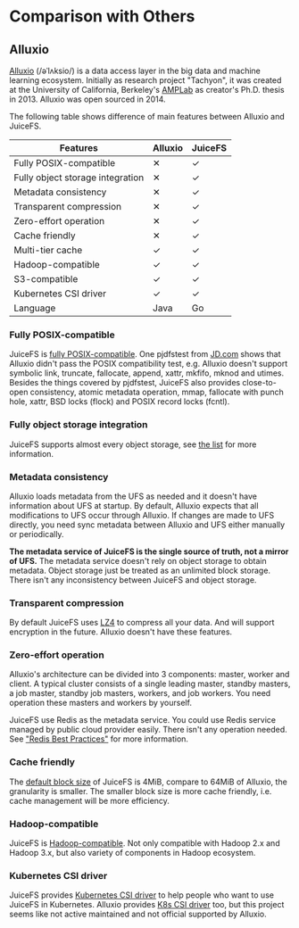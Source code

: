 # Comparison with Others

## Alluxio

[Alluxio](https://www.alluxio.io) (/əˈlʌksio/) is a data access layer in the big data and machine learning ecosystem. Initially as research project "Tachyon", it was created at the University of California, Berkeley's [AMPLab](https://en.wikipedia.org/wiki/AMPLab) as creator's Ph.D. thesis in 2013. Alluxio was open sourced in 2014.

The following table shows difference of main features between Alluxio and JuiceFS.

| Features                         | Alluxio | JuiceFS |
| --------                         | ------- | ------- |
| Fully POSIX-compatible           | ✕       | ✓       |
| Fully object storage integration | ✕       | ✓       |
| Metadata consistency             | ✕       | ✓       |
| Transparent compression          | ✕       | ✓       |
| Zero-effort operation            | ✕       | ✓       |
| Cache friendly                   | ✕       | ✓       |
| Multi-tier cache                 | ✓       | ✓       |
| Hadoop-compatible                | ✓       | ✓       |
| S3-compatible                    | ✓       | ✓       |
| Kubernetes CSI driver            | ✓       | ✓       |
| Language                         | Java    | Go      |

### Fully POSIX-compatible

JuiceFS is [fully POSIX-compatible](../../README.md#posix-compatibility). One pjdfstest from [JD.com](https://www.slideshare.net/Alluxio/using-alluxio-posix-fuse-api-in-jdcom) shows that Alluxio didn't pass the POSIX compatibility test, e.g. Alluxio doesn't support symbolic link, truncate, fallocate, append, xattr, mkfifo, mknod and utimes. Besides the things covered by pjdfstest, JuiceFS also provides close-to-open consistency, atomic metadata operation, mmap, fallocate with punch hole, xattr, BSD locks (flock) and POSIX record locks (fcntl).

### Fully object storage integration

JuiceFS supports almost every object storage, see [the list](how_to_setup_object_storage.md#supported-object-storage) for more information.

### Metadata consistency

Alluxio loads metadata from the UFS as needed and it doesn't have information about UFS at startup. By default, Alluxio expects that all modifications to UFS occur through Alluxio. If changes are made to UFS directly, you need sync metadata between Alluxio and UFS either manually or periodically.

**The metadata service of JuiceFS is the single source of truth, not a mirror of UFS.** The metadata service doesn't rely on object storage to obtain metadata. Object storage just be treated as an unlimited block storage. There isn't any inconsistency between JuiceFS and object storage.

### Transparent compression

By default JuiceFS uses [LZ4](https://lz4.github.io/lz4) to compress all your data. And will support encryption in the future. Alluxio doesn't have these features.

### Zero-effort operation

Alluxio's architecture can be divided into 3 components: master, worker and client. A typical cluster consists of a single leading master, standby masters, a job master, standby job masters, workers, and job workers. You need operation these masters and workers by yourself.

JuiceFS use Redis as the metadata service. You could use Redis service managed by public cloud provider easily. There isn't any operation needed. See ["Redis Best Practices"](redis_best_practices.md) for more information.

### Cache friendly

The [default block size](../../README.md#architecture) of JuiceFS is 4MiB, compare to 64MiB of Alluxio, the granularity is smaller. The smaller block size is more cache friendly, i.e. cache management will be more efficiency.

### Hadoop-compatible

JuiceFS is [Hadoop-compatible](hadoop_java_sdk.md). Not only compatible with Hadoop 2.x and Hadoop 3.x, but also variety of components in Hadoop ecosystem.

### Kubernetes CSI driver

JuiceFS provides [Kubernetes CSI driver](https://github.com/juicedata/juicefs-csi-driver) to help people who want to use JuiceFS in Kubernetes. Alluxio provides [K8s CSI driver](https://github.com/Alluxio/alluxio-csi) too, but this project seems like not active maintained and not official supported by Alluxio.

